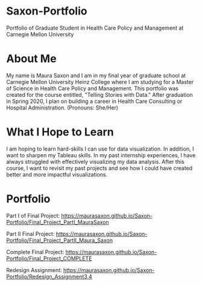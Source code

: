 # Saxon-Portfolio
Portfolio of Graduate Student in Health Care Policy and Management at Carnegie Mellon University

# About Me
My name is Maura Saxon and I am in my final year of graduate school at Carnegie Mellon University Heinz College where I am studying for a Master of Science in Health Care Policy and Management. This portfolio was created for the course entitled, "Telling Stories with Data." After graduation in Spring 2020, I plan on building a career in Health Care Consulting or Hospital Administration. (Pronouns: She/Her)

# What I Hope to Learn
I am hoping to learn hard-skills I can use for data visualization. In addition, I want to sharpen my Tableau skills. In my past internship experiences, I have always struggled with effectively visualizing my data analysis. After this course, I want to revisit my past projects and see how I could have created better and more impactful visualizations.

# Portfolio

Part I of Final Project: https://maurasaxon.github.io/Saxon-Portfolio/Final_Project_PartI_MauraSaxon

Part II Final Project: https://maurasaxon.github.io/Saxon-Portfolio/Final_Project_PartII_Maura_Saxon

Complete Final Project: https://maurasaxon.github.io/Saxon-Portfolio/Final_Project_COMPLETE

Redesign Assignment: https://maurasaxon.github.io/Saxon-Portfolio/Redesign_Assignment3,4
